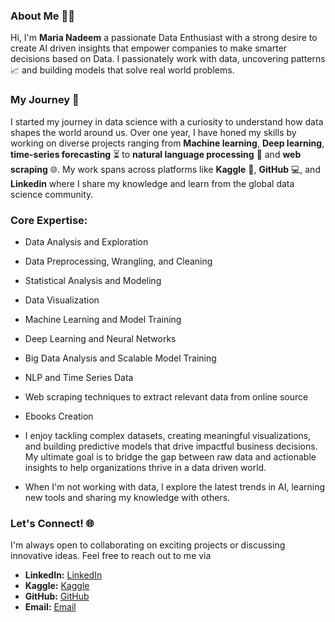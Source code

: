 ### **About Me** 👩‍💻
Hi, I'm **Maria Nadeem** a passionate Data Enthusiast with a strong desire to create AI driven insights that empower companies to make smarter decisions based on Data. I passionately work with data, uncovering patterns📈 and building models that solve real world problems.

### **My Journey** 🚀
I started my journey in data science with a curiosity to understand how data shapes the world around us. Over one year, I have honed my skills by working on diverse projects ranging from **Machine learning**, **Deep learning**, **time-series forecasting** ⏳ to **natural language processing** 📝 and **web scraping** 🌐. My work spans across platforms like **Kaggle** 🏅, **GitHub** 💻, and **Linkedin** where I share my knowledge and learn from the global data science community.

### **Core Expertise:** 

  - Data Analysis and Exploration  
  - Data Preprocessing, Wrangling, and Cleaning  
  - Statistical Analysis and Modeling  
  - Data Visualization  
  - Machine Learning and Model Training  
  - Deep Learning and Neural Networks  
  - Big Data Analysis and Scalable Model Training 
  - NLP and Time Series Data
  - Web scraping techniques to extract relevant data from online source
  - Ebooks Creation 

- I enjoy tackling complex datasets, creating meaningful visualizations, and building predictive models that drive impactful business decisions. My ultimate goal is to bridge the gap between raw data and actionable insights to help organizations thrive in a data driven world.

- When I'm not working with data, I explore the latest trends in AI, learning new tools and sharing my knowledge with others.

### **Let's Connect!** 🌐
I'm always open to collaborating on exciting projects or discussing innovative ideas. Feel free to reach out to me via 

- **LinkedIn:** [<i class="fab fa-linkedin"></i> LinkedIn](https://www.linkedin.com/in/maria-nadeem-4994122aa/) 
- **Kaggle:** [<i class="fab fa-kaggle"></i> Kaggle](https://www.kaggle.com/marianadeem755)   
- **GitHub:** [<i class="fab fa-github"></i> GitHub](https://github.com/marianadeem755)
- **Email:** [<i class="fas fa-envelope"></i> Email](mailto:marianadeem755@gmail.com)